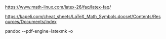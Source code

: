 https://www.math-linux.com/latex-26/faq/latex-faq/

https://kapeli.com/cheat_sheets/LaTeX_Math_Symbols.docset/Contents/Resources/Documents/index

pandoc <markdown> --pdf-engine=latexmk -o <pdf>